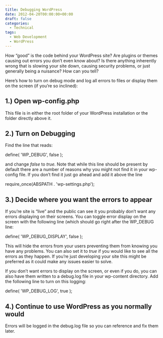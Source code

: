 ```yaml
---
title: Debugging WordPress
date: 2012-04-20T00:00:00+00:00
draft: false
categories:
  - Technical
tags:
  - Web Development
  - WordPress
---
```


How “good” is the code behind your WordPress site? Are plugins or themes causing out errors you don’t even know about? Is there anything inherently wrong that is slowing your site down, causing security problems, or just generally being a nuisance? How can you tell?

Here’s how to turn on debug mode and log all errors to files or display them on the screen (if you’re so inclined):

## 1.) Open wp-config.php

This file is in either the root folder of your WordPress installation or the folder directly above it.

## 2.) Turn on Debugging

Find the line that reads:

define( 'WP_DEBUG', false );

and change _false_ to _true._ Note that while this line should be present by default there are a number of reasons why you might not find it in your wp-config file. If you don’t find it just go ahead and add it above the line

require_once(ABSPATH . 'wp-settings.php');

## 3.) Decide where you want the errors to appear

If you’re site is “live” and the public can see it you probably don’t want any errors displaying on their screens. You can toggle error display on the screen with the following line (which should go right after the WP_DEBUG line:

define( 'WP\_DEBUG\_DISPLAY', false );

This will hide the errors from your users preventing them from knowing you have any problems. You can also set it to _true_ if you would like to see all the errors as they happen. If you’re just developing your site this might be preferred as it could make any issues easier to solve.

If you don’t want errors to display on the screen, or even if you do, you can also have them written to a debug.log file in your wp-content directory. Add the following line to turn on this logging:

define( 'WP\_DEBUG\_LOG', true );

## 4.) Continue to use WordPress as you normally would

Errors will be logged in the debug.log file so you can reference and fix them later.